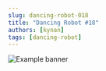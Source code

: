```yaml
---
slug: dancing-robot-018
title: "Dancing Robot #18"
authors: [kynan]
tags: [dancing-robot]
---
```


![Example banner](/img/stories/dancing-robot_new/018.png)
